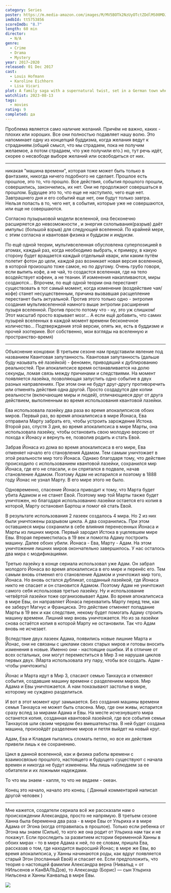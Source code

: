 ```yaml
---
category: Series
poster: https://m.media-amazon.com/images/M/MV5BOTk2NzUyOTctZDdlMS00MDJlLTgzNTEtNzQzYjFhNjA0YjBjXkEyXkFqcGdeQXVyMjg1NDcxNDE@._V1_SX300.jpg
imdbId: tt5753856
scoreImdb: "8.7"
length: 60 min
director:
  - N/A
genre:
  - Crime
  - Drama
  - Mystery
year: 2017–2020
released: 01 Dec 2017
cast:
  - Louis Hofmann
  - Karoline Eichhorn
  - Lisa Vicari
plot: A family saga with a supernatural twist, set in a German town where the disappearance of two young children exposes the relationships among four families.
watchlist: 2023-08-13
tags:
  - movies
rating: 9
completed: да
---
```

Проблема является само наличие желаний. Причём не важно, каких - плохих или хороших. Все они полностью подавляет нашу волю.
Это напоминает одну из концепций буддизма, когда желания ведут к страданиям.(общий смысл, что мы страдаем, пока не получим желаемое, а потом страдаем, что уже получили его.)
но, тут речь идёт, скорее о несвободе выборе желаний или освободиться от них.

---


никакая "машина времени", которая тоже может быть только в фантазиях, никогда ничего подобного не сделает. Прошлое есть прошлое, это то, что прошло. Все действия, события прошлого прошли, совершились, закончились, их нет. Они не продолжают совершаться в прошлом. Будущее это то, что еще не наступило, чего еще нет. Завтрашнего дня и его событий еще нет, они будут только завтра. Нельзя попасть в то, чего нет, в события, которые уже не совершаются, или еще не совершаются.

Согласно пузырьковой модели вселенной, она бесконечно расширяется до невозможности , и энергия схлопывания(разрыв) даёт импульс (большой взрыв) для следующей вселенной. По крайней мере, с этим согласна и квантовая физика и буддизм и индуизм.

По ещё одной теории, мультивселенная обусловлена суперпозицией в атомах, каждый раз, когда необходимо выбрать, к примеру, в какую сторону будет вращается каждый отдельный кварк, или каким путём полетит фотон до цели, каждой раз возникает новая версия вселенной, в которой произошло тоже самое, но по другому. Очень грубо говоря, если выпить кофе, а не чай, то создастся вселенная, где на тело воздействует кофеин, а не теанин. И изменения накапливаются, миры создаются... Впрочем, по ещё одной теории она перестанет существовать в тот самый момент, когда изменение (воздействие чая/кофе) станет несущественным, причина вызвавшая расщепление перестанет быть актуальной.
Против этого только одно - энтропия создания мультивселенной намного выше энтропии расширения пузыря вселенной. Против просто потому что - ну, это уж слишком! Этот масштаб просто взрывает мозг... А если ещё добавить, что самих пузырей вселенных в каждой момент времени бесконечное количество...
Подтверждения этой версии, опять же, есть в буддизме и прочей эзотерике. Вот собственно, мои взгляды на вселенную и пространство-время)

---

Объяснение концовки:
В третьем сезоне нам представили явление под названием Квантовая запутанность.
Квантовая запутанность (дальше буду называть её лазейкой) - феномен, приводяший к дублированию реальностей. При апокалипсисе время останавливается на долю секунды, ломая связь между причинами и следствиями. На момент появляется лазейка, позволяющая запустить одно событие в двух разных направлениях. При этом они не будут друг-другу противоречить или отменять действия одна другой.
Просто создадутся две копии реальности (включающие миры и людей), отличающиеся друг от друга действием, выполненным во время использования квантовой лазейки.

Ева использовала лазейку два раза во время апокалипсисов обоих миров. 
Первый раз, во время апокалипсиса в мире Йонаса, Ева отправила Марту забрать его, чтобы устроить зарождение Истока.
Второй раз, спустя 3 дня, во время апокалипсиса в мире Марты, она использовала лазейку, чтобы остановить свою молодую версию от похода к Йонасу и вернуть ее, позволив родить и стать Евой.

Забрав Йонаса из дома во время апокалипсиса в его мире, Ева отменяет начало его становления Адамом. Тем самым уничтожает в этой реальности мир того Йонаса. 
Однако благодаря тому, что действие происходило с использованием квантовой лазейки, сохранился мир Йонаса, где его не спасали, и он спрятался в подвале, начав становление Адамом. Поэтому Адам не испарился и поэтому в 1888 году Йонас не узнал Марту. В его мире этого не было.

Одновременно, спасение Йонаса приводит к тому, что Марта будет убита Адамом и не станет Евой. Поэтому мир той Марты также будет уничтожен, но благодаря использованию лазейки остается его копия в которой, Марту остановил Бартош и помог ей стать Евой.

В результате использования 2 лазеек создалось 4 мира. Но 2 из них были уничтожены разрывом цикла. А два сохранились.
При этом оставшиеся миры сохранили в себе влияния перенесенных Йонаса и Марты из лишних миров. Первый зародил Истока в уцелевшем мире Евы. Вторая переместилась  в 19 век и помогла Адаму построить машину.
Далее обоих убили. Йонаса - Ева, Марту - Адам. На этом уничтожение лишних миров окончательно завершилось. 
У нас осталось два мира с модификациями.

Третью лазейку в конце сериала использовал уже Адам. 
Он забрал молодого Йонаса во время апокалипсиса в его мире и перенёс его. 
Тем самым вновь отменил его становление Адамом и уничтожил мир того, Йонаса.
Но вновь остался дубликат, созданный лазейкой, где Йонаса никто не спасает и он становится Адамом. Поэтому Адам не уничтожил самого себя использовав третью лазейку.
Ну и использование четвёртой лазейки тоже организовывает Адам.
Во время апокалипсиса в мире Евы, он направляет Йонаса перехватить Марту перед тем, как ее заберут Магнус и Франциска. 
Это действие отменяет попадание Марты в 19 век и как следствие, некому будет помогать Адаму строить машину времени. Лишний мир вновь уничтожается. 
Но из за лазейки снова остаётся копия в которой Марту не остановили. Так что Адам вновь не исчезает.

Вследствие двух лазеек Адама, появились новые лишние Марта и Йонас, они не связаны с циклами своих старых миров и готовы вносить изменения в новые.
Именно они - настоящие ошибки. И в отличие от всех остальных, они могут переместиться в Мир 3 не нарушая циклов первых двух. 
(Марта использовала эту пару, чтобы все создать. Адам - чтобы уничтожить)

Йонас и Марта идут в Мир 3, спасают семью Танхауса и отменяют события, создавшие машину времени с разделением миров. Мир Адама и Евы уничтожается. А нам показывают застолье в мире, которому не суждено разделиться.

И вот в этот момент круг замыкается. Без создания машины времени семья Танхауса не может быть спасена. Мир, где они живы, испарится сразу вслед за мирами Адама и Евы. 
На месте исчезнувшего мира останется копия, созданная квантовой лазейкой, где все события семьи Танхаусов шли своим чередом без вмешательства. В ней будет создана машина, произойдёт разделение миров и петля выйдет на новый круг.

Адам, Ева и Клавдия пытались сломать петлю, но все их действия привели лишь к ее сохранению.

Цикл в данной вселенной, как и физика работы времени с взаимосвязью прошлого, настоящего и будущего существуют с начала времен и никогда не будут изменены.
Мы лишь наблюдаем за ее обитатели и их ложными надеждами.

То что мы знаем - капля, то что не ведаем - океан.

Конец это начало, начало это конец. ( Данный комментарий написал другой человек )

---

Мне кажется, создатели сериала всё же рассказали нам о происхождении Александра, просто не напрямую. В третьем сезоне Ханна была беременна два раза - в мире Евы от Ульриха и в мире Адама от Эгона (когда отправилась в прошлое). Только если ребенка от Эгона мы знаем (Силья), то кого же она родит от Ульриха нам так и не покажут. Если проследить за развитием истории беременной Ханны в обоих мирах - то в мире Адама к ней, по ее словам, пришла Ева, рассказав о том, где находится выросший Йонас; в мире же Евы, во время апокалипсиса, у Ханны начинаются роды, как вдруг появляется старый Эгон (посланный Евой) и спасает ее. Если предположить, что теория о настоящей фамилии Александра верна (Нивальд = от НИльсенов и КанВАЛЬДов), то Александр (Борис) — сын Ульриха Нильсена и Ханны Канвальд в мире Евы.

![](https://m.media-amazon.com/images/M/MV5BOTk2NzUyOTctZDdlMS00MDJlLTgzNTEtNzQzYjFhNjA0YjBjXkEyXkFqcGdeQXVyMjg1NDcxNDE@._V1_SX300.jpg)